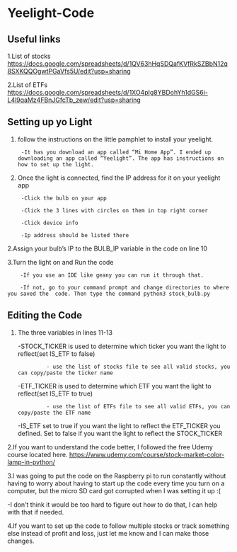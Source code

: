 # Yeelight-Code
## Useful links
1.List of stocks https://docs.google.com/spreadsheets/d/1QV63hHqSDQafKVfRkSZBbN12q8SXKQQOgwtPGaVfs5U/edit?usp=sharing

2.List of ETFs https://docs.google.com/spreadsheets/d/1XO4pIg8YBDohYh1dGS6i-L4l9qaMz4FBnJGfcTb_zew/edit?usp=sharing



## Setting up yo Light

1. follow the instructions on the little pamphlet to install your yeelight.
        
        -It has you download an app called “Mi Home App”. I ended up downloading an app called “Yeelight”. The app has instructions on how to set up the light.
        
2. Once the light is connected, find the IP address for it on your yeelight app
        
        -Click the bulb on your app
        
        -Click the 3 lines with circles on them in top right corner
        
        -Click device info
        
        -Ip address should be listed there

2.Assign your bulb’s IP to the BULB_IP variable in the code on line 10

3.Turn the light on and Run the code
        
        -If you use an IDE like geany you can run it through that.
        
        -If not, go to your command prompt and change directories to where you saved the  code. Then type the command python3 stock_bulb.py

## Editing the Code

1. The three variables in lines 11-13
    
    -STOCK_TICKER is used to determine which ticker you want the light to reflect(set IS_ETF to false)
    
                - use the list of stocks file to see all valid stocks, you can copy/paste the ticker name 
    
    -ETF_TICKER is used to determine which ETF you want the light to reflect(set IS_ETF to true)
    
                - use the list of ETFs file to see all valid ETFs, you can copy/paste the ETF name 
    
    -IS_ETF set to true if you want the light to reflect the ETF_TICKER you defined. Set to false if you want the light to reflect the STOCK_TICKER

2.If you want to understand the code better, I followed the free Udemy course located here. https://www.udemy.com/course/stock-market-color-lamp-in-python/

3.I was going to put the code on the Raspberry pi to run constantly without having to worry about having to start up the code every time you turn on a computer, but the micro SD card got corrupted when I was setting it up :(
   
   -I don’t think it would be too hard to figure out how to do that, I can help with that if needed.

4.If you want to set up the code to follow multiple stocks or track something else instead of profit and loss, just let me know and I can make those changes.  
